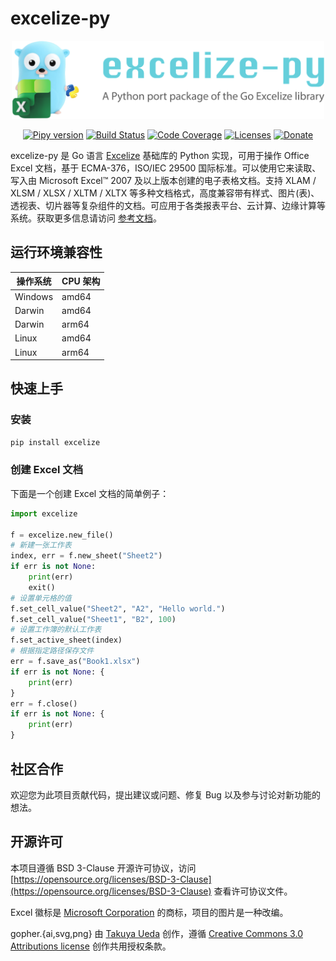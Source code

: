 # excelize-py

<p align="center"><img width="500" src="https://github.com/xuri/excelize-py/raw/main/excelize-py.svg" alt="excelize-py logo"></p>

<p align="center">
    <a href="https://pypi.org/project/excelize"><img src="https://img.shields.io/pypi/v/excelize.svg" alt="Pipy version"></a>
    <a href="https://github.com/xuri/excelize-py/actions/workflows/build.yml"><img src="https://github.com/xuri/excelize-py/actions/workflows/build.yml/badge.svg" alt="Build Status"></a>
    <a href="https://codecov.io/gh/xuri/excelize-py"><img src="https://codecov.io/gh/xuri/excelize-py/branch/main/graph/badge.svg" alt="Code Coverage"></a>
    <a href="https://opensource.org/licenses/BSD-3-Clause"><img src="https://img.shields.io/badge/license-bsd-orange.svg" alt="Licenses"></a>
    <a href="https://www.paypal.com/paypalme/xuri"><img src="https://img.shields.io/badge/Donate-PayPal-green.svg" alt="Donate"></a>
</p>

excelize-py 是 Go 语言 [Excelize](https://github.com/xuri/excelize) 基础库的 Python 实现，可用于操作 Office Excel 文档，基于 ECMA-376，ISO/IEC 29500 国际标准。可以使用它来读取、写入由 Microsoft Excel&trade; 2007 及以上版本创建的电子表格文档。支持 XLAM / XLSM / XLSX / XLTM / XLTX 等多种文档格式，高度兼容带有样式、图片(表)、透视表、切片器等复杂组件的文档。可应用于各类报表平台、云计算、边缘计算等系统。获取更多信息请访问 [参考文档](https://xuri.me/excelize/)。

## 运行环境兼容性

操作系统 | CPU 架构
---|---
Windows | amd64
Darwin | amd64
Darwin | arm64
Linux | amd64
Linux | arm64

## 快速上手

### 安装

```bash
pip install excelize
```

### 创建 Excel 文档

下面是一个创建 Excel 文档的简单例子：

```python
import excelize

f = excelize.new_file()
# 新建一张工作表
index, err = f.new_sheet("Sheet2")
if err is not None:
    print(err)
    exit()
# 设置单元格的值
f.set_cell_value("Sheet2", "A2", "Hello world.")
f.set_cell_value("Sheet1", "B2", 100)
# 设置工作簿的默认工作表
f.set_active_sheet(index)
# 根据指定路径保存文件
err = f.save_as("Book1.xlsx")
if err is not None: {
    print(err)
}
err = f.close()
if err is not None: {
    print(err)
}
```

## 社区合作

欢迎您为此项目贡献代码，提出建议或问题、修复 Bug 以及参与讨论对新功能的想法。

## 开源许可

本项目遵循 BSD 3-Clause 开源许可协议，访问 [https://opensource.org/licenses/BSD-3-Clause](https://opensource.org/licenses/BSD-3-Clause) 查看许可协议文件。

Excel 徽标是 [Microsoft Corporation](https://aka.ms/trademarks-usage) 的商标，项目的图片是一种改编。

gopher.{ai,svg,png} 由 [Takuya Ueda](https://twitter.com/tenntenn) 创作，遵循 [Creative Commons 3.0 Attributions license](http://creativecommons.org/licenses/by/3.0/) 创作共用授权条款。
